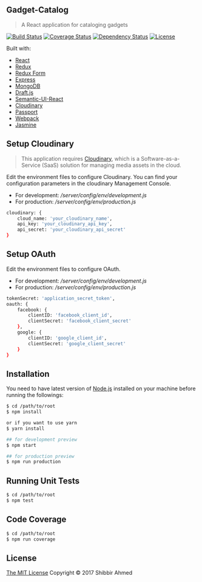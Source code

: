 ## Gadget-Catalog
> A React application for cataloging gadgets

[![Build Status](https://travis-ci.org/shibbir/gadget-catalog.svg?branch=master)](https://travis-ci.org/shibbir/gadget-catalog)
[![Coverage Status](https://coveralls.io/repos/github/shibbir/gadget-catalog/badge.svg?branch=master)](https://coveralls.io/github/shibbir/gadget-catalog?branch=master)
[![Dependency Status](https://david-dm.org/shibbir/gadget-catalog.svg)](https://david-dm.org/shibbir/gadget-catalog)
[![License](https://img.shields.io/badge/license-MIT-blue.svg)](http://opensource.org/licenses/MIT)

Built with:

- [React](https://facebook.github.io/react/)
- [Redux](http://redux.js.org/)
- [Redux Form](http://redux-form.com)
- [Express](http://expressjs.com/)
- [MongoDB](https://www.mongodb.com/)
- [Draft.js](https://draftjs.org/)
- [Semantic-UI-React](http://react.semantic-ui.com)
- [Cloudinary](http://cloudinary.com/documentation/solution_overview)
- [Passport](http://passportjs.org/)
- [Webpack](https://webpack.js.org/)
- [Jasmine](https://jasmine.github.io/)

## Setup Cloudinary

> This application requires [Cloudinary](http://cloudinary.com/documentation/solution_overview), which is a Software-as-a-Service (SaaS) solution for managing media assets in the cloud.

Edit the environment files to configure Cloudinary. You can find your configuration parameters in the cloudinary Management Console.

- For development: */server/config/env/development.js*
- For production: */server/config/env/production.js*

```bash
cloudinary: {
    cloud_name: 'your_cloudinary_name',
    api_key: 'your_cloudinary_api_key',
    api_secret: 'your_cloudinary_api_secret'
}
```

## Setup OAuth

Edit the environment files to configure OAuth.

- For development: */server/config/env/development.js*
- For production: */server/config/env/production.js*

```bash
tokenSecret: 'application_secret_token',
oauth: {
    facebook: {
        clientID: 'facebook_client_id',
        clientSecret: 'facebook_client_secret'
    },
    google: {
        clientID: 'google_client_id',
        clientSecret: 'google_client_secret'
    }
}
```

## Installation

You need to have latest version of [Node.js](https://nodejs.org/en/) installed on your machine before running the followings:

```bash
$ cd /path/to/root
$ npm install

or if you want to use yarn
$ yarn install

## for development preview
$ npm start

## for production preview
$ npm run production
```

## Running Unit Tests

```bash
$ cd /path/to/root
$ npm test
```

## Code Coverage

```bash
$ cd /path/to/root
$ npm run coverage
```

## License
<a href="https://opensource.org/licenses/MIT">The MIT License</a> Copyright &copy; 2017 Shibbir Ahmed
